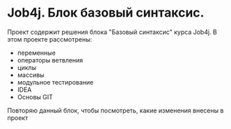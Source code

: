 # Job4j. Блок базовый синтаксис.

Проект содержит решения блока "Базовый синтаксис" курса Job4j.
В этом проекте рассмотрены:
- переменные
- операторы ветвления
- циклы
- массивы
- модульное тестирование
- IDEA
- Основы GIT

Повторяю данный блок, чтобы посмотреть, какие изменения внесены в проект